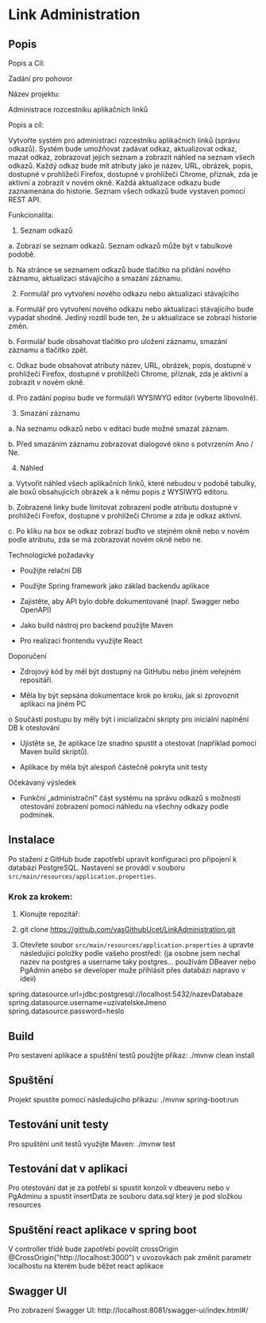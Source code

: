 # Link Administration

## Popis
Popis a Cíl:

Zadání pro pohovor

Název projektu:

Administrace rozcestníku aplikačních linků

Popis a cíl:

Vytvořte systém pro administraci rozcestníku aplikačních linků (správu odkazů). Systém bude umožňovat zadávat odkaz, aktualizovat odkaz, mazat odkaz, zobrazovat jejich seznam a zobrazit náhled na seznam všech odkazů. Každý odkaz bude mít atributy jako je název, URL, obrázek, popis, dostupné v prohlížeči Firefox, dostupné v prohlížeči Chrome, příznak, zda je aktivní a zobrazit v novém okně. Každá aktualizace odkazu bude zaznamenána do historie. Seznam všech odkazů bude vystaven pomocí REST API.

Funkcionalita:

1) Seznam odkazů

a. Zobrazí se seznam odkazů. Seznam odkazů může být v tabulkové podobě.

b. Na stránce se seznamem odkazů bude tlačítko na přidání nového záznamu, aktualizaci stávajícího a smazání záznamu.

2) Formulář pro vytvoření nového odkazu nebo aktualizaci stávajícího

a. Formulář pro vytvoření nového odkazu nebo aktualizaci stávajícího bude vypadat shodně. Jediný rozdíl bude ten, že u aktualizace se zobrazí historie změn.

b. Formulář bude obsahovat tlačítko pro uložení záznamu, smazání záznamu a tlačítko zpět.

c. Odkaz bude obsahovat atributy název, URL, obrázek, popis, dostupné v prohlížeči Firefox, dostupné v prohlížeči Chrome, příznak, zda je aktivní a zobrazit v novém okně.

d. Pro zadání popisu bude ve formuláři WYSIWYG editor (vyberte libovolně).

3) Smazání záznamu

a. Na seznamu odkazů nebo v editaci bude možné smazat záznam.

b. Před smazáním záznamu zobrazovat dialogové okno s potvrzením Ano / Ne.

4) Náhled

a. Vytvořit náhled všech aplikačních linků, které nebudou v podobě tabulky, ale boxů obsahujících obrázek a k němu popis z WYSIWYG editoru.

b. Zobrazené linky bude limitovat zobrazení podle atributu dostupné v prohlížeči Firefox, dostupné v prohlížeči Chrome a zda je odkaz aktivní.

c. Po kliku na box se odkaz zobrazí buďto ve stejném okně nebo v novém podle atributu, zda se má zobrazovat novém okně nebo ne.

Technologické požadavky

- Použijte relační DB

- Použijte Spring framework jako základ backendu aplikace

- Zajistěte, aby API bylo dobře dokumentované (např. Swagger nebo OpenAPI)

- Jako build nástroj pro backend použijte Maven

- Pro realizaci frontendu využijte React

Doporučení

- Zdrojový kód by měl být dostupný na GitHubu nebo jiném veřejném repositáři.

- Měla by být sepsána dokumentace krok po kroku, jak si zprovoznit aplikaci na jiném PC

o Součástí postupu by měly být i inicializační skripty pro iniciální naplnění DB k otestování

- Ujistěte se, že aplikace lze snadno spustit a otestovat (například pomocí Maven build skriptů).

- Aplikace by měla být alespoň částečně pokryta unit testy

Očekávaný výsledek

- Funkční „administrační“ část systému na správu odkazů s možností otestování zobrazení pomocí náhledu na všechny odkazy podle podmínek.








## Instalace
Po stažení z GitHub bude zapotřebí upravit konfiguraci pro připojení k databázi PostgreSQL. Nastavení se provádí v souboru `src/main/resources/application.properties`.  


### Krok za krokem:
1. Klonujte repozitář:
2. git clone https://github.com/vasGithubUcet/LinkAdministration.git

3. Otevřete soubor `src/main/resources/application.properties` a upravte následující položky podle vašeho prostředí:
   (ja osobne jsem nechal nazev na postgres a username taky postgres... používám DBeaver nebo PgAdmin anebo se developer muže přihlásit přes databázi napravo v ideii)

spring.datasource.url=jdbc:postgresql://localhost:5432/nazevDatabaze  
spring.datasource.username=uzivatelskeJmeno  
spring.datasource.password=heslo

## Build
Pro sestavení aplikace a spuštění testů použijte příkaz:
./mvnw clean install


## Spuštění
Projekt spustíte pomocí následujícího příkazu:
./mvnw spring-boot:run


## Testování unit testy
Pro spuštění unit testů využijte Maven:
./mvnw test

## Testování dat v aplikaci
Pro otestování dat je za potřebí si spustit konzoli v dbeaveru nebo v PgAdminu a spustit insertData ze souboru data.sql který je pod složkou resources

## Spuštění react aplikace v spring boot 
V controller třídě bude zapotřebí povolit crossOrigin @CrossOrigin("http://localhost:3000") v uvozovkách pak změnit parametr localhostu na kterém bude běžet react aplikace

## Swagger UI
Pro zobrazení Swagger UI:
http://localhost:8081/swagger-ui/index.html#/




